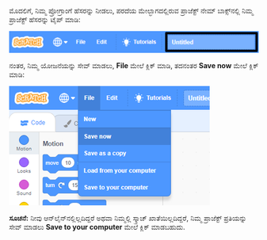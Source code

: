 ಮೊದಲಿಗೆ, ನಿಮ್ಮ ಪ್ರೋಗ್ರಾಂಗೆ ಹೆಸರನ್ನು ನೀಡಲು, ಪರದೆಯ ಮೇಲ್ಭಾಗದಲ್ಲಿರುವ ಪ್ರಾಜೆಕ್ಟ್ ನೇಮ್ ಬಾಕ್ಸ್‌ನಲ್ಲಿ ನಿಮ್ಮ ಪ್ರಾಜೆಕ್ಟ್ ಹೆಸರನ್ನು ಟೈಪ್ ಮಾಡಿ:

![ಪ್ರಾಜೆಕ್ಟ್ ಹೆಸರಿನ ಪೆಟ್ಟಿಗೆಯನ್ನು ಹೈಲೈಟ್ ಮಾಡಲಾಗಿದೆ.](images/name-annotated.png)

ನಂತರ, ನಿಮ್ಮ ಯೋಜನೆಯನ್ನು ಸೇವ್ ಮಾಡಲು, **File** ಮೇಲೆ ಕ್ಲಿಕ್ ಮಾಡಿ, ತದನಂತರ **Save now** ಮೇಲೆ ಕ್ಲಿಕ್ ಮಾಡಿ:

!['File' ಮೆನುವಿನಲ್ಲಿ 'Save now' ಅನ್ನು ಆಯ್ಕೆ ಮಾಡಲಾಗುತ್ತಿದೆ.](images/save.png)

**ಸೂಚನೆ:** ನೀವು ಆನ್‌ಲೈನ್‌ನಲ್ಲಿಲ್ಲದಿದ್ದರೆ ಅಥವಾ ನಿಮ್ಮಲ್ಲಿ ಸ್ಕ್ರಾಚ್ ಖಾತೆಯಿಲ್ಲದಿದ್ದರೆ, ನಿಮ್ಮ ಪ್ರಾಜೆಕ್ಟ್ ಪ್ರತಿಯನ್ನು ಸೇವ್ ಮಾಡಲು **Save to your computer** ಮೇಲೆ ಕ್ಲಿಕ್ ಮಾಡಬಹುದು.

